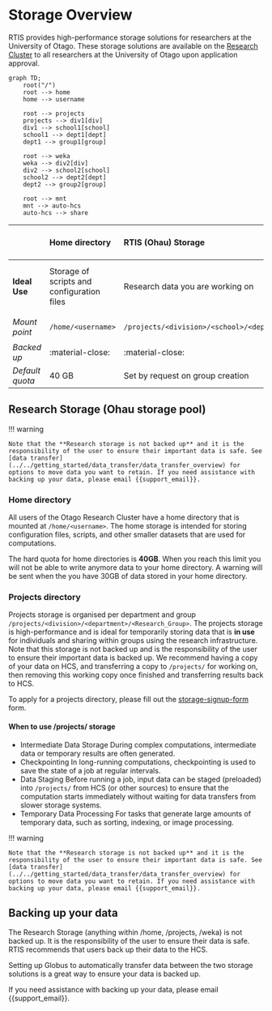 # Storage Overview


RTIS provides high-performance storage solutions for researchers at the University of Otago. These storage solutions are available on the [Research Cluster](../../general/overview) to all researchers at the University of Otago upon application approval.


```mermaid
graph TD;
    root("/")
    root --> home
    home --> username
  
    root --> projects
    projects --> div1[div]
    div1 --> school1[school]
    school1 --> dept1[dept]
    dept1 --> group1[group]
  
    root --> weka
    weka --> div2[div]
    div2 --> school2[school]
    school2 --> dept2[dept]
    dept2 --> group2[group]
  
    root --> mnt
    mnt --> auto-hcs
    auto-hcs --> share
```


|        | Home directory | RTIS (Ohau) Storage | WEKA | High capacity storage   |
| :----- | :-------------------------------------------- | :----------------------------------- | :----- |:---|
| __Ideal Use__ | Storage of scripts and configuration files |Research data you are working on      | Workflows that require very high speed data reading/writing  | Long term storage of important research data 
|_Mount point_| `/home/<username>` | `/projects/<division>/<school>/<dept>/<group>/` | `/weka/<division>/<school>/<dept>/<group>/` | `/mnt/auto-hcs/<share name>`
| _Backed up_| :material-close: | :material-close: | :material-close: | :material-check: |
| _Default quota_ | 40 GB | Set by request on group creation | 0 GB (needs to be requested) | (Managed by ITS) | 





## Research Storage (Ohau storage pool) 


!!! warning

    Note that the **Research storage is not backed up** and it is the responsibility of the user to ensure their important data is safe. See [data transfer](../../getting_started/data_transfer/data_transfer_overview) for options to move data you want to retain. If you need assistance with backing up your data, please email {{support_email}}.


### Home directory

All users of the Otago Research Cluster have a home directory that is mounted  at ``/home/<username>``. The home storage is intended for storing configuration files, scripts, and other smaller datasets that are used for computations.

The hard quota for home directories is **40GB**. When you reach this limit you will not be able to write anymore data to your home directory.
A warning will be sent when the you have 30GB of data stored in your home directory.
 


### Projects directory

Projects storage is organised per department and group ``/projects/<division>/<department>/<Research_Group>``. 
The projects storage is high-performance and is ideal for temporarily storing data that is **in use** for individuals and sharing within groups using the research infrastructure. 
Note that this storage is not backed up and is the responsibility of the user to ensure their important data is backed up. We recommend having a copy of your data on HCS, and transferring a copy to `/projects/` for working on, then removing this working copy once finished and transferring results back to HCS. 

To apply for a projects directory, please fill out the [storage-signup-form](../../getting_started/access/signup.md) form.


#### When to use /projects/ storage

* Intermediate Data Storage
   During complex computations, intermediate data or temporary results are often generated.
* Checkpointing
   In long-running computations, checkpointing is used to save the state of a job at regular intervals.
* Data Staging
   Before running a job, input data can be staged (preloaded) into `/projects/` from HCS (or other sources) to ensure that the computation starts immediately without waiting for data transfers from slower storage systems.
* Temporary Data Processing
   For tasks that generate large amounts of temporary data, such as sorting, indexing, or image processing.

!!! warning

    Note that the **Research storage is not backed up** and it is the responsibility of the user to ensure their important data is safe. See [data transfer](../../getting_started/data_transfer/data_transfer_overview) for options to move data you want to retain. If you need assistance with backing up your data, please email {{support_email}}.












## Backing up your data


The Research Storage (anything within /home, /projects, /weka) is not backed up. It is the responsibility of the user to ensure their data is safe. RTIS recommends that users back up their data to the HCS. 

Setting up Globus to automatically transfer data between the two storage solutions is a great way to ensure your data is backed up.

If you need assistance with backing up your data, please email {{support_email}}.









